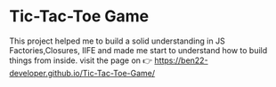 # Tic-Tac-Toe Game
 This project helped me to build a solid understanding in JS Factories,Closures, IIFE and made me start to understand how to build things from inside.
visit the page on 👉
 https://ben22-developer.github.io/Tic-Tac-Toe-Game/
